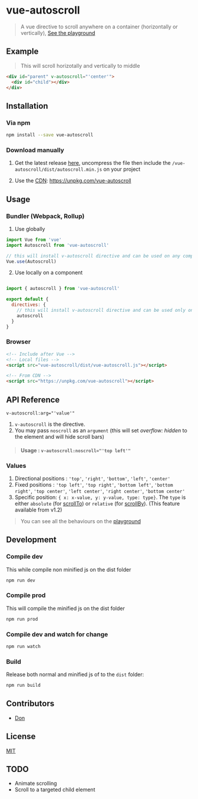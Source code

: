 # vue-autoscroll 

> A vue directive to scroll anywhere on a container (horizontally or vertically), [See the playground](https://donmbelembe.github.io/vue-autoscroll/)

## Example

> This will scroll horizotally and vertically to middle

```html
<div id="parent" v-autoscroll="'center'">
  <div id="child"></div>
</div>
```

## Installation

### Via npm

```bash
npm install --save vue-autoscroll
```

### Download manually

1. Get the latest release [here](https://github.com/donmbelembe/vue-autoscroll/releases), uncompress the file then include the `/vue-autoscroll/dist/autoscroll.min.js` on your project

2. Use the [CDN](https://unpkg.com/vue-autoscroll): https://unpkg.com/vue-autoscroll


## Usage

### Bundler (Webpack, Rollup)

1. Use globally
```js
import Vue from 'vue'
import Autoscroll from 'vue-autoscroll'

// this will install v-autoscroll directive and can be used on any component or tag
Vue.use(Autoscroll)
```

2. Use locally on a component
```js

import { autoscroll } from 'vue-autoscroll'

export default {
  directives: {
    // this will install v-autoscroll directive and can be used only on the current component or tag
    autoscroll
  }
}
```

### Browser

```html
<!-- Include after Vue -->
<!-- Local files -->
<script src="vue-autoscroll/dist/vue-autoscroll.js"></script>

<!-- From CDN -->
<script src="https://unpkg.com/vue-autoscroll"></script>
```

## API Reference

```
v-autoscroll:arg="'value'"
```

1. `v-autoscroll` is the directive.
2. You may pass `noscroll` as an `argument` (this will set *overflow: hidden* to the element and will hide scroll bars)
> #### Usage : `v-autoscroll:noscroll="'top left'"`
### Values
1. Directional positions : `'top'`, `'right'`, `'bottom'`, `'left'`, `'center'`
3. Fixed positions : `'top left'`, `'top right'`, `'bottom left'`, `'bottom right'`, `'top center'`, `'left center'`, `'right center'`, `'bottom center'`
4. Specific position: `{ x: x-value, y: y-value, type: type}`. The `type` is either `absolute` (for [scrollTo](https://developer.mozilla.org/en-US/docs/Web/API/Window/scrollTo)) or `relative` (for [scrollBy](https://developer.mozilla.org/en-US/docs/Web/API/Window/scrollBy)). (This feature available from v1.2)

> You can see all the behaviours on the [playground](https://donmbelembe.github.io/vue-autoscroll/)


## Development

### Compile dev

This while compile non minified js on the dist folder

```bash
npm run dev
```

### Compile prod

This will compile the minified js on the dist folder

```bash
npm run prod
```

### Compile dev and watch for change
```bash
npm run watch
```

### Build

Release both normal and minified js of to the `dist` folder:

```bash
npm run build
```

## Contributors
+ [Don](https://twitter.com/don_jon243)


## License

[MIT](http://opensource.org/licenses/MIT)

## TODO

+ Animate scrolling
+ Scroll to a targeted child element
